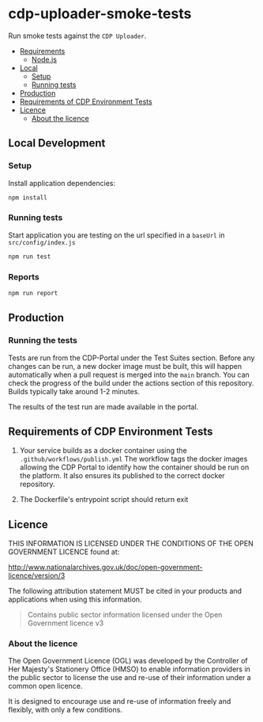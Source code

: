 # cdp-uploader-smoke-tests

Run smoke tests against the `CDP Uploader`.

- [Requirements](#requirements)
  - [Node.js](#nodejs)
- [Local](#local)
  - [Setup](#setup)
  - [Running tests](#running-tests)
- [Production](#production)
- [Requirements of CDP Environment Tests](#requirements-of-cdp-environment-tests)
- [Licence](#licence)
  - [About the licence](#about-the-licence)

## Local Development

### Setup

Install application dependencies:

```bash
npm install
```

### Running tests

Start application you are testing on the url specified in a `baseUrl` in `src/config/index.js`

```bash
npm run test
```

### Reports

```bash
npm run report
```

## Production

### Running the tests

Tests are run from the CDP-Portal under the Test Suites section. Before any changes can be run, a new docker image must be built, this will happen automatically when a pull request is merged into the `main` branch.
You can check the progress of the build under the actions section of this repository. Builds typically take around 1-2 minutes.

The results of the test run are made available in the portal.

## Requirements of CDP Environment Tests

1. Your service builds as a docker container using the `.github/workflows/publish.yml`
   The workflow tags the docker images allowing the CDP Portal to identify how the container should be run on the platform.
   It also ensures its published to the correct docker repository.

2. The Dockerfile's entrypoint script should return exit

## Licence

THIS INFORMATION IS LICENSED UNDER THE CONDITIONS OF THE OPEN GOVERNMENT LICENCE found at:

<http://www.nationalarchives.gov.uk/doc/open-government-licence/version/3>

The following attribution statement MUST be cited in your products and applications when using this information.

> Contains public sector information licensed under the Open Government licence v3

### About the licence

The Open Government Licence (OGL) was developed by the Controller of Her Majesty's Stationery Office (HMSO) to enable
information providers in the public sector to license the use and re-use of their information under a common open
licence.

It is designed to encourage use and re-use of information freely and flexibly, with only a few conditions.
